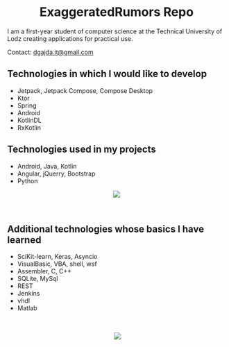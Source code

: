 <h1 align="center">ExaggeratedRumors Repo</h1>

I am a first-year student of computer science at the Technical University of Lodz creating applications for practical use. 

Contact:  dgajda.it@gmail.com

## Technologies in which I would like to develop

- Jetpack, Jetpack Compose, Compose Desktop
- Ktor
- Spring
- Android
- KotlinDL
- RxKotlin


## Technologies used in my projects

- Android, Java, Kotlin
- Angular, jQuerry, Bootstrap
- Python

<p align="center"><img align="center" src="https://github-readme-stats.vercel.app/api/top-langs?username=ExaggeratedRumors&show_icons=true&locale=en&layout=compact&theme=synthwave"/></p>
&nbsp;

## Additional technologies whose basics I have learned

- SciKit-learn, Keras, Asyncio
- VisualBasic, VBA, shell, wsf
- Assembler, C, C++
- SQLite, MySql
- REST
- Jenkins
- vhdl
- Matlab

&nbsp;

<p align="center">&nbsp;<img align="center" src="https://github-readme-stats.vercel.app/api?username=ExaggeratedRumors&show_icons=true&theme=synthwave"/></p>



